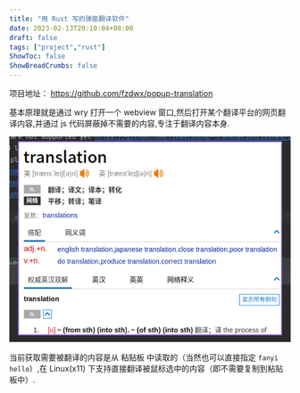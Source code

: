 ```yaml
---
title: "用 Rust 写的弹窗翻译软件"
date: 2023-02-13T20:10:04+08:00
draft: false
tags: ["project","rust"]
ShowToc: false
ShowBreadCrumbs: false
---
```


项目地址： https://github.com/fzdwx/popup-translation

基本原理就是通过 wry 打开一个 webview 窗口,然后打开某个翻译平台的网页翻译内容,并通过 js 代码屏蔽掉不需要的内容,专注于翻译内容本身.

![弹窗示例](/images/Pasted%20image%2020230213201701.png)

当前获取需要被翻译的内容是从 粘贴板 中读取的（当然也可以直接指定 `fanyi hello`）,在 
Linux(x11) 下支持直接翻译被鼠标选中的内容（即不需要复制到粘贴板中）.
